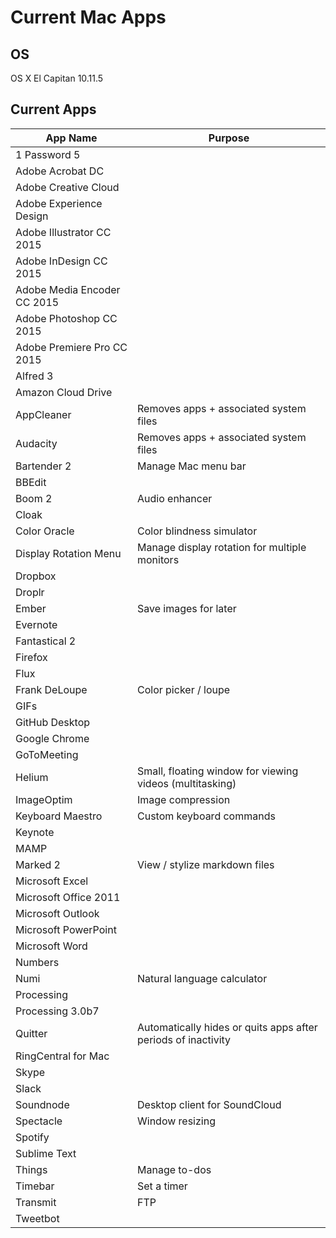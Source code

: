 # Current Mac Apps

## OS
OS X El Capitan 10.11.5

## Current Apps
| App Name | Purpose |
| -------- | ------- |
| 1 Password 5 | |
| Adobe Acrobat DC | |
| Adobe Creative Cloud | |
| Adobe Experience Design | |
| Adobe Illustrator CC 2015 | |
| Adobe InDesign CC 2015 | |
| Adobe Media Encoder CC 2015 | |
| Adobe Photoshop CC 2015 | |
| Adobe Premiere Pro CC 2015 | |
| Alfred 3 | |
| Amazon Cloud Drive | |
| AppCleaner | Removes apps + associated system files |
| Audacity | Removes apps + associated system files |
| Bartender 2 | Manage Mac menu bar |
| BBEdit | |
| Boom 2 | Audio enhancer |
| Cloak | |
| Color Oracle | Color blindness simulator |
| Display Rotation Menu | Manage display rotation for multiple monitors |
| Dropbox | |
| Droplr | |
| Ember | Save images for later |
| Evernote | |
| Fantastical 2 | |
| Firefox | |
| Flux | |
| Frank DeLoupe | Color picker / loupe |
| GIFs | |
| GitHub Desktop | |
| Google Chrome | |
| GoToMeeting | |
| Helium | Small, floating window for viewing videos (multitasking) |
| ImageOptim | Image compression |
| Keyboard Maestro | Custom keyboard commands |
| Keynote | |
| MAMP | |
| Marked 2 | View / stylize markdown files |
| Microsoft Excel | |
| Microsoft Office 2011 | |
| Microsoft Outlook | |
| Microsoft PowerPoint | |
| Microsoft Word | |
| Numbers | |
| Numi | Natural language calculator |
| Processing | |
| Processing 3.0b7 | |
| Quitter | Automatically hides or quits apps after periods of inactivity |
| RingCentral for Mac | |
| Skype | |
| Slack | |
| Soundnode | Desktop client for SoundCloud |
| Spectacle | Window resizing |
| Spotify | |
| Sublime Text | |
| Things | Manage to-dos |
| Timebar | Set a timer |
| Transmit | FTP |
| Tweetbot | |
